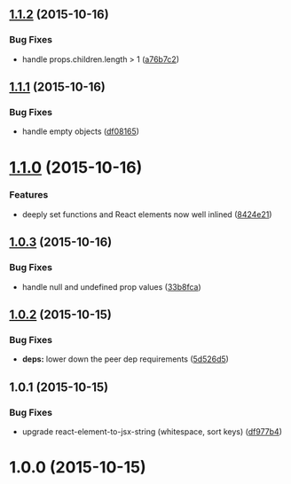 <a name="1.1.2"></a>
## [1.1.2](https://github.com/algolia/expect-to-equal-jsx/compare/v1.1.1...v1.1.2) (2015-10-16)


### Bug Fixes

* handle props.children.length > 1 ([a76b7c2](https://github.com/algolia/expect-to-equal-jsx/commit/a76b7c2))



<a name="1.1.1"></a>
## [1.1.1](https://github.com/algolia/expect-to-equal-jsx/compare/v1.1.0...v1.1.1) (2015-10-16)


### Bug Fixes

* handle empty objects ([df08165](https://github.com/algolia/expect-to-equal-jsx/commit/df08165))



<a name="1.1.0"></a>
# [1.1.0](https://github.com/algolia/expect-to-equal-jsx/compare/v1.0.3...v1.1.0) (2015-10-16)


### Features

* deeply set functions and React elements now well inlined ([8424e21](https://github.com/algolia/expect-to-equal-jsx/commit/8424e21))



<a name="1.0.3"></a>
## [1.0.3](https://github.com/algolia/expect-to-equal-jsx/compare/v1.0.2...v1.0.3) (2015-10-16)


### Bug Fixes

* handle null and undefined prop values ([33b8fca](https://github.com/algolia/expect-to-equal-jsx/commit/33b8fca))



<a name="1.0.2"></a>
## [1.0.2](https://github.com/algolia/expect-to-equal-jsx/compare/v1.0.1...v1.0.2) (2015-10-15)


### Bug Fixes

* **deps:** lower down the peer dep requirements ([5d526d5](https://github.com/algolia/expect-to-equal-jsx/commit/5d526d5))



<a name="1.0.1"></a>
## 1.0.1 (2015-10-15)


### Bug Fixes

* upgrade react-element-to-jsx-string (whitespace, sort keys) ([df977b4](https://github.com/algolia/expect-to-equal-jsx/commit/df977b4))



<a name="1.0.0"></a>
# 1.0.0 (2015-10-15)




